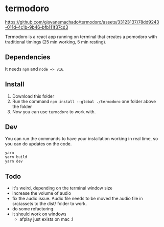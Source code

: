 # termodoro

https://github.com/giovanemachado/termodoro/assets/33123137/78dd9243-011d-4c1b-9b46-bfb111f37cd3


Termodoro is a react app running on terminal that creates a pomodoro with traditional timings (25 min working, 5 min resting).
## Dependencies
It needs `npm` and `node => v16`.

## Install

1. Download this folder
2. Run the command `npm install --global ./termodoro` one folder above the folder
3. Now you can use `termodoro` to work with.

## Dev
You can run the commands to have your installation working in real time, so you can do updates on the code.

```
yarn
yarn build
yarn dev
```

## Todo

- it's weird, depending on the terminal window size
- increase the volume of audio
- fix the audio issue. Audio file needs to be moved the audio file in src/assets to the dist/ folder to work. 
- do some refactoring
- it should work on windows
  - afplay just exists on mac :l
